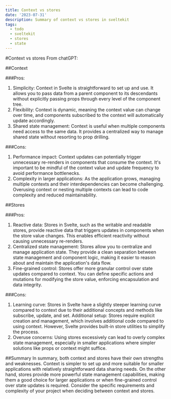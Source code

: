 ```yaml
---
title: Context vs stores
date: '2023-07-31'
description: Summary of context vs stores in sveltekit
tags:
  - todo
  - sveltekit
  - stores
  - state
---
```

#Context vs stores
From chatGPT:

##Context

###Pros:

1. Simplicity: Context in Svelte is straightforward to set up and use. It allows you to pass data from a parent component to its descendants without explicitly passing props through every level of the component tree.
2. Flexibility: Context is dynamic, meaning the context value can change over time, and components subscribed to the context will automatically update accordingly.
3. Shared state management: Context is useful when multiple components need access to the same data. It provides a centralized way to manage shared state without resorting to prop drilling.

###Cons:

1. Performance impact: Context updates can potentially trigger unnecessary re-renders in components that consume the context. It's important to be mindful of the context value and update frequency to avoid performance bottlenecks.
2. Complexity in larger applications: As the application grows, managing multiple contexts and their interdependencies can become challenging. Overusing context or nesting multiple contexts can lead to code complexity and reduced maintainability.


##Stores

###Pros:

1. Reactive data: Stores in Svelte, such as the writable and readable stores, provide reactive data that triggers updates in components when the store value changes. This enables efficient reactivity without causing unnecessary re-renders.
2. Centralized state management: Stores allow you to centralize and manage application state. They provide a clean separation between state management and component logic, making it easier to reason about and maintain the application's data flow.
3. Fine-grained control: Stores offer more granular control over state updates compared to context. You can define specific actions and mutations for modifying the store value, enforcing encapsulation and data integrity.

###Cons:

1. Learning curve: Stores in Svelte have a slightly steeper learning curve compared to context due to their additional concepts and methods like subscribe, update, and set.
Additional setup: Stores require explicit creation and management, which involves additional code compared to using context. However, Svelte provides built-in store utilities to simplify the process.
2. Overuse concerns: Using stores excessively can lead to overly complex state management, especially in smaller applications where simpler solutions like props or context might suffice.


##Summary
In summary, both context and stores have their own strengths and weaknesses. Context is simpler to set up and more suitable for smaller applications with relatively straightforward data sharing needs. On the other hand, stores provide more powerful state management capabilities, making them a good choice for larger applications or when fine-grained control over state updates is required. Consider the specific requirements and complexity of your project when deciding between context and stores.
